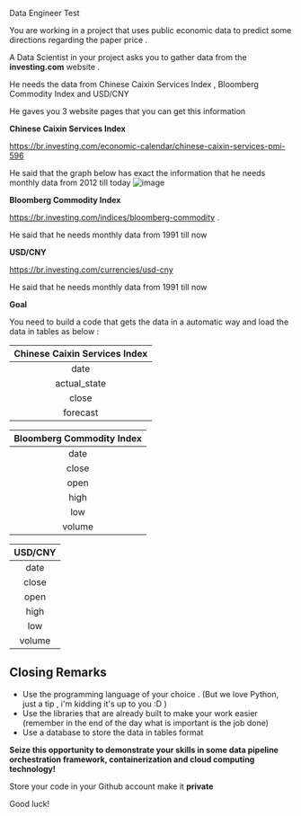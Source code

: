 Data Engineer Test

You are working in a project that uses public economic data to predict some directions regarding the paper price .

A Data Scientist in your project asks you to gather data from the **investing.com** website .

He needs the data from Chinese Caixin Services Index , Bloomberg Commodity Index  and USD/CNY 

He gaves you 3 website pages that you can get this information 

**Chinese Caixin Services Index**

https://br.investing.com/economic-calendar/chinese-caixin-services-pmi-596

He said that the graph below has exact the information that he needs  monthly data from 2012 till today 
![image](https://user-images.githubusercontent.com/100236949/155219031-fd66bb59-b3f8-450f-9a7f-df1df35f70b7.png)



**Bloomberg Commodity Index**

https://br.investing.com/indices/bloomberg-commodity .

He said that he needs  monthly data from 1991 till now


**USD/CNY**

https://br.investing.com/currencies/usd-cny

He said that he needs  monthly data from 1991 till now

**Goal**

You need to build a code that gets the data in a automatic way and load the data in tables as below :




| Chinese Caixin Services Index | 
| :---:  |
|date | 
|actual_state | 
|close | 
|forecast | 


| Bloomberg Commodity Index | 
| :---:  |
|date | 
|close | 
|open | 
|high | 
|low | 
|volume | 


| USD/CNY  | 
| :---:  |
|date | 
|close | 
|open | 
|high | 
|low | 
|volume | 



## Closing Remarks


- Use the programming language of your choice . (But we love Python, just a tip , i'm kidding it's up to you :D )
- Use the libraries that are already built to make your work easier (remember in the end of the day what is important is the job done)
- Use a database to store the data in tables format



**Seize this opportunity to demonstrate your skills in some data pipeline orchestration framework, containerization and cloud computing technology!**

Store your code in your Github account make it **private** 


Good luck!
